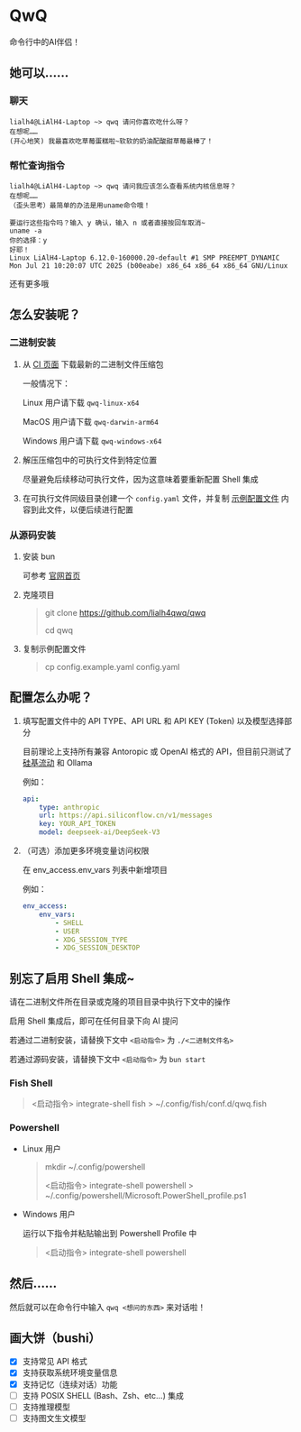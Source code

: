 # QwQ

命令行中的AI伴侣！

## 她可以……

### 聊天

```text
lialh4@LiAlH4-Laptop ~> qwq 请问你喜欢吃什么呀？
在想呢……
(开心地笑) 我最喜欢吃草莓蛋糕啦~软软的奶油配酸甜草莓最棒了！
```

### 帮忙查询指令

```text
lialh4@LiAlH4-Laptop ~> qwq 请问我应该怎么查看系统内核信息呀？
在想呢……
（歪头思考）最简单的办法是用uname命令哦！

要运行这些指令吗？输入 y 确认，输入 n 或者直接按回车取消~
uname -a
你的选择：y
好耶！
Linux LiAlH4-Laptop 6.12.0-160000.20-default #1 SMP PREEMPT_DYNAMIC Mon Jul 21 10:20:07 UTC 2025 (b00eabe) x86_64 x86_64 x86_64 GNU/Linux
```

还有更多哦

## 怎么安装呢？

### 二进制安装

1. 从 [CI 页面](https://github.com/LiAlH4qwq/qwq/actions) 下载最新的二进制文件压缩包

    一般情况下：

    Linux 用户请下载 `qwq-linux-x64`

    MacOS 用户请下载 `qwq-darwin-arm64`

    Windows 用户请下载 `qwq-windows-x64`

1. 解压压缩包中的可执行文件到特定位置

    尽量避免后续移动可执行文件，因为这意味着要重新配置 Shell 集成

1. 在可执行文件同级目录创建一个 `config.yaml` 文件，并复制 [示例配置文件](https://raw.githubusercontent.com/LiAlH4qwq/qwq/refs/heads/main/config.example.yaml) 内容到此文件，以便后续进行配置

### 从源码安装

1. 安装 bun

    可参考 [官网首页](https://bun.sh/)

1. 克隆项目

    > git clone <https://github.com/lialh4qwq/qwq>
    >
    > cd qwq

1. 复制示例配置文件

    > cp config.example.yaml config.yaml

## 配置怎么办呢？

1. 填写配置文件中的 API TYPE、API URL 和 API KEY (Token) 以及模型选择部分

    目前理论上支持所有兼容 Antoropic 或 OpenAI 格式的 API，但目前只测试了 [硅基流动](https://siliconflow.cn/) 和 Ollama

    例如：

    ```yaml
    api:
        type: anthropic
        url: https://api.siliconflow.cn/v1/messages
        key: YOUR_API_TOKEN
        model: deepseek-ai/DeepSeek-V3
    ```

1. （可选）添加更多环境变量访问权限

    在 env_access.env_vars 列表中新增项目

    例如：

    ```yaml
    env_access:
        env_vars:
            - SHELL
            - USER
            - XDG_SESSION_TYPE
            - XDG_SESSION_DESKTOP
    ```

## 别忘了启用 Shell 集成~

请在二进制文件所在目录或克隆的项目目录中执行下文中的操作

启用 Shell 集成后，即可在任何目录下向 AI 提问

若通过二进制安装，请替换下文中 `<启动指令>` 为 `./<二进制文件名>`

若通过源码安装，请替换下文中 `<启动指令>` 为 `bun start`

### Fish Shell

> <启动指令> integrate-shell fish > ~/.config/fish/conf.d/qwq.fish

### Powershell

- Linux 用户

    > mkdir ~/.config/powershell
    >
    > <启动指令> integrate-shell powershell > ~/.config/powershell/Microsoft.PowerShell_profile.ps1

- Windows 用户

    运行以下指令并粘贴输出到 Powershell Profile 中

    > <启动指令> integrate-shell powershell

## 然后……

然后就可以在命令行中输入 `qwq <想问的东西>` 来对话啦！

## 画大饼（bushi）

- [x] 支持常见 API 格式
- [x] 支持获取系统环境变量信息
- [x] 支持记忆（连续对话）功能
- [ ] 支持 POSIX SHELL (Bash、Zsh、etc...) 集成
- [ ] 支持推理模型
- [ ] 支持图文生文模型

